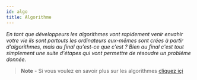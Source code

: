 ```yaml
---
id: algo
title: Algorithme
---
```

*En tant que développeurs les algorithmes vont rapidement venir envahir votre vie ils sont partouts les ordinateurs eux-mêmes sont crées à partir d'algorithmes, mais au final qu'est-ce que c'est ? Bien au final c'est tout simplement une suite d'étapes qui vont permettre de résoudre un probléme donnée.*

> **Note** - Si vous voulez en savoir plus sur les algorithmes [cliquez içi](getting-started#algorithme)